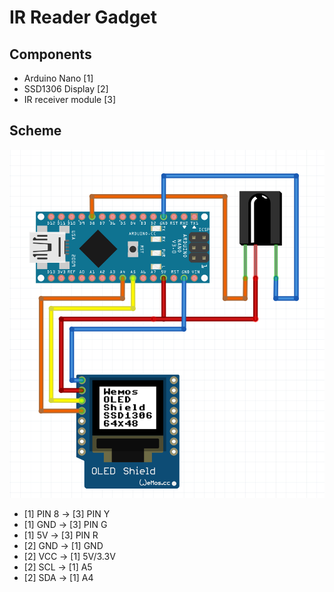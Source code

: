 # IR Reader Gadget

## Components

- Arduino Nano [1]
- SSD1306 Display [2]
- IR receiver module [3]

## Scheme

![Sketch](sketch.png)

- [1] PIN 8 -> [3] PIN Y
- [1] GND -> [3] PIN G
- [1] 5V -> [3] PIN R
- [2] GND -> [1] GND
- [2] VCC -> [1] 5V/3.3V
- [2] SCL -> [1] A5
- [2] SDA -> [1] A4
